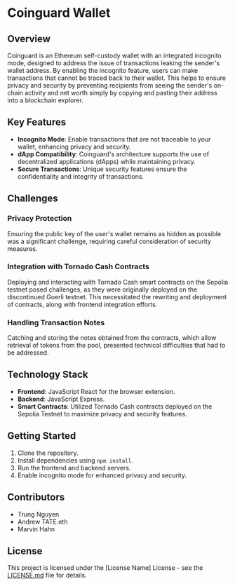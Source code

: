 # Coinguard Wallet

## Overview

Coinguard is an Ethereum self-custody wallet with an integrated incognito mode, designed to address the issue of transactions leaking the sender's wallet address. By enabling the incognito feature, users can make transactions that cannot be traced back to their wallet. This helps to ensure privacy and security by preventing recipients from seeing the sender's on-chain activity and net worth simply by copying and pasting their address into a blockchain explorer.

## Key Features

- **Incognito Mode**: Enable transactions that are not traceable to your wallet, enhancing privacy and security.
- **dApp Compatibility**: Coinguard's architecture supports the use of decentralized applications (dApps) while maintaining privacy.
- **Secure Transactions**: Unique security features ensure the confidentiality and integrity of transactions.

## Challenges

### Privacy Protection
Ensuring the public key of the user's wallet remains as hidden as possible was a significant challenge, requiring careful consideration of security measures.

### Integration with Tornado Cash Contracts
Deploying and interacting with Tornado Cash smart contracts on the Sepolia testnet posed challenges, as they were originally deployed on the discontinued Goerli testnet. This necessitated the rewriting and deployment of contracts, along with frontend integration efforts.

### Handling Transaction Notes
Catching and storing the notes obtained from the contracts, which allow retrieval of tokens from the pool, presented technical difficulties that had to be addressed.

## Technology Stack

- **Frontend**: JavaScript React for the browser extension.
- **Backend**: JavaScript Express.
- **Smart Contracts**: Utilized Tornado Cash contracts deployed on the Sepolia Testnet to maximize privacy and security features.

## Getting Started

1. Clone the repository.
2. Install dependencies using `npm install`.
3. Run the frontend and backend servers.
4. Enable incognito mode for enhanced privacy and security.

## Contributors

- Trung Nguyen
- Andrew TATE.eth
- Marvin Hahn

## License

This project is licensed under the [License Name] License - see the [LICENSE.md](LICENSE.md) file for details.
